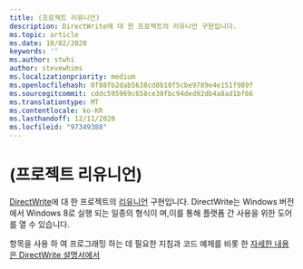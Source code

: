 ```yaml
---
title: (프로젝트 리유니언)
description: DirectWrite에 대 한 프로젝트의 리유니언 구현입니다.
ms.topic: article
ms.date: 10/02/2020
keywords: ''
ms.author: stwhi
author: stevewhims
ms.localizationpriority: medium
ms.openlocfilehash: 0f88fb2dab5638cd8b10f5cbe9789e4e151f989f
ms.sourcegitcommit: cddc595969c658ce30fbc94ded92db4a8ad1bf66
ms.translationtype: MT
ms.contentlocale: ko-KR
ms.lasthandoff: 12/11/2020
ms.locfileid: "97349388"
---
```

# <a name="dwritecore-project-reunion"></a>(프로젝트 리유니언)

[DirectWrite](/windows/win32/directwrite/direct-write-portal)에 대 한 프로젝트의 [리유니언](index.md) 구현입니다. DirectWrite는 Windows 버전에서 Windows 8로 실행 되는 일종의 형식이 며,이를 통해 플랫폼 간 사용을 위한 도어를 열 수 있습니다.

항목을 사용 하 여 프로그래밍 하는 데 필요한 지침과 코드 예제를 비롯 한 [자세한 내용은 DirectWrite 설명서에서](/windows/win32/directwrite/dwritecore-overview)
